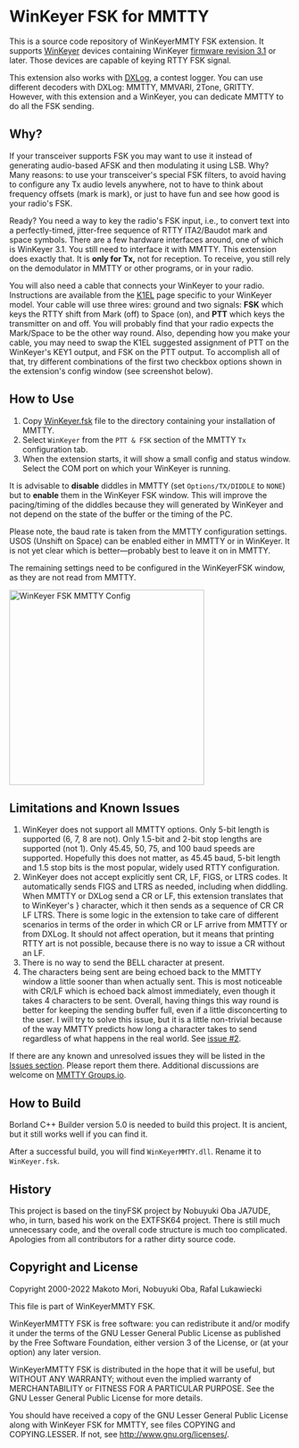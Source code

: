 # WinKeyer FSK for MMTTY

This is a source code repository of WinKeyerMMTY FSK extension. It supports
[WinKeyer](https://www.k1elsystems.com) devices containing WinKeyer [firmware
revision 3.1](https://www.k1elsystems.com/WinKeyer_31.html) or later. Those
devices are capable of keying RTTY FSK signal.

This extension also works with [DXLog](http://dxlog.net), a contest logger. You
can use different decoders with DXLog: MMTTY, MMVARI, 2Tone, GRITTY. However, with
this extension and a WinKeyer, you can dedicate MMTTY to do all the FSK sending.

## Why?

If your transceiver supports FSK you may want to use it instead of generating
audio-based AFSK and then modulating it using LSB. Why? Many reasons: to use your
transceiver's special FSK filters, to avoid having to configure any Tx audio
levels anywhere, not to have to think about frequency offsets (mark is mark), or
just to have fun and see how good is your radio's FSK.

Ready? You need a way to key the radio's FSK input, i.e., to convert text into a
perfectly-timed, jitter-free sequence of RTTY ITA2/Baudot mark and space
symbols. There are a few hardware interfaces around, one of which is WinKeyer
3.1. You still need to interface it with MMTTY. This extension does exactly
that. It is **only for Tx,** not for reception. To receive, you still rely on the
demodulator in MMTTY or other programs, or in your radio.

You will also need a cable that connects your WinKeyer to your radio. Instructions
are available from the [K1EL](https://www.k1elsystems.com) page specific to your
WinKeyer model. Your cable will use three wires: ground and two signals: **FSK**
which keys the RTTY shift from Mark (off) to Space (on), and **PTT** which keys
the transmitter on and off. You will probably find that your radio expects the
Mark/Space to be the other way round. Also, depending how you make your cable, you
may need to swap the K1EL suggested assignment of PTT on the WinKeyer's KEY1
output, and FSK on the PTT output. To accomplish all of that, try different
combinations of the first two checkbox options shown in the extension's config
window (see screenshot below).

## How to Use

1. Copy
[WinKeyer.fsk](https://github.com/RafalLukawiecki/WinKeyerMMTY/releases/latest/download/WinKeyer.fsk)
file to the directory containing your installation of MMTTY.
1. Select `WinKeyer` from the `PTT & FSK` section of the MMTTY `Tx` configuration
tab.
1. When the extension starts, it will show a small config and status
window. Select the COM port on which your WinKeyer is running.

It is advisable to **disable** diddles in MMTTY (set `Options/TX/DIDDLE` to
`NONE`) but to **enable** them in the WinKeyer FSK window. This will improve the
pacing/timing of the diddles because they will generated by WinKeyer and not
depend on the state of the buffer or the timing of the PC.

Please note, the baud rate is taken from the MMTTY configuration settings. USOS
(Unshift on Space) can be enabled either in MMTTY or in WinKeyer. It is not yet
clear which is better—probably best to leave it on in MMTTY.

The remaining settings need to be configured in the WinKeyerFSK window, as they
are not read from MMTTY.

<img width="349" alt="WinKeyer FSK MMTTY Config"
src="https://user-images.githubusercontent.com/22912705/191830132-8bfae0de-d176-4f9a-94dc-30f4c023332c.png">

## Limitations and Known Issues

1. WinKeyer does not support all MMTTY options. Only 5-bit length is supported (6,
7, 8 are not). Only 1.5-bit and 2-bit stop lengths are supported (not 1). Only
45.45, 50, 75, and 100 baud speeds are supported. Hopefully this does not matter,
as 45.45 baud, 5-bit length and 1.5 stop bits is the most popular, widely used
RTTY configuration.
1. WinKeyer does not accept explicitly sent CR, LF, FIGS, or LTRS codes. It
automatically sends FIGS and LTRS as needed, including when diddling. When MMTTY
or DXLog send a CR or LF, this extension translates that to WinKeyer's }
character, which it then sends as a sequence of CR CR LF LTRS. There is some logic
in the extension to take care of different scenarios in terms of the order in
which CR or LF arrive from MMTTY or from DXLog. It should not affect operation,
but it means that printing RTTY art is not possible, because there is no way to
issue a CR without an LF.
1. There is no way to send the BELL character at present.
1. The characters being sent are being echoed back to the MMTTY window a little
sooner than when actually sent. This is most noticeable with CR/LF which is echoed
back almost immediately, even though it takes 4 characters to be sent. Overall,
having things this way round is better for keeping the sending buffer full, even
if a little disconcerting to the user. I will try to solve this issue, but it is a
little non-trivial because of the way MMTTY predicts how long a character takes to
send regardless of what happens in the real world. See [issue
#2](https://github.com/RafalLukawiecki/WinKeyerMMTY/issues/2).

If there are any known and unresolved issues they will be listed in the [Issues
section](https://github.com/RafalLukawiecki/WinKeyerMMTY/issues).  Please report
them there. Additional discussions are welcome on [MMTTY
Groups.io](https://groups.io/g/MMTTY-SB-RTTY/topics).

## How to Build

Borland C++ Builder version 5.0 is needed to build this project. It is ancient,
but it still works well if you can find it.

After a successful build, you will find `WinKeyerMMTY.dll`. Rename it to
`WinKeyer.fsk`.

## History

This project is based on the tinyFSK project by Nobuyuki Oba JA7UDE, who, in turn,
based his work on the EXTFSK64 project.  There is still much unnecessary code, and
the overall code structure is much too complicated.  Apologies from all
contributors for a rather dirty source code.

## Copyright and License

Copyright 2000-2022 Makoto Mori, Nobuyuki Oba, Rafal Lukawiecki

This file is part of WinKeyerMMTY FSK.

WinKeyerMMTTY FSK is free software: you can redistribute it and/or modify it under
the terms of the GNU Lesser General Public License as published by the Free
Software Foundation, either version 3 of the License, or (at your option) any
later version.

WinKeyerMMTTY FSK is distributed in the hope that it will be useful, but WITHOUT
ANY WARRANTY; without even the implied warranty of MERCHANTABILITY or FITNESS FOR
A PARTICULAR PURPOSE.  See the GNU Lesser General Public License for more details.

You should have received a copy of the GNU Lesser General Public License along
with WinKeyer FSK for MMTTY, see files COPYING and COPYING.LESSER. If not, see
http://www.gnu.org/licenses/.
